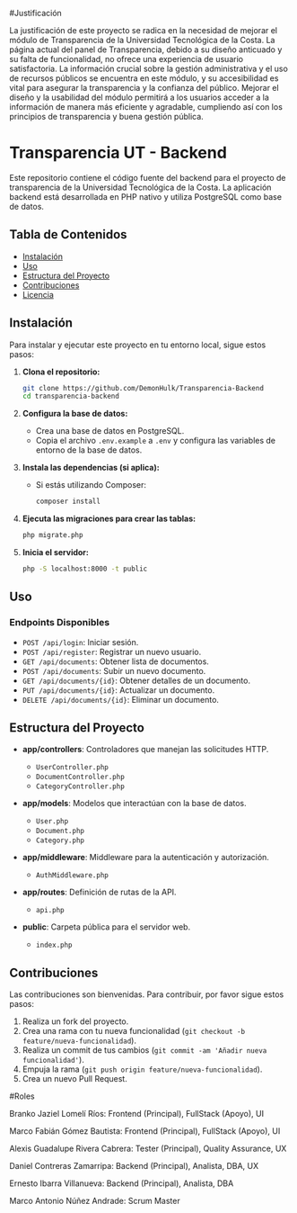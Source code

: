 #Justificación

La justificación de este proyecto se radica en la necesidad de mejorar el módulo de Transparencia de la Universidad Tecnológica de la Costa. La página actual del panel de Transparencia, debido a su diseño anticuado y su falta de funcionalidad, no ofrece una experiencia de usuario satisfactoria. La información crucial sobre la gestión administrativa y el uso de recursos públicos se encuentra en este módulo, y su accesibilidad es vital para asegurar la transparencia y la confianza del público. Mejorar el diseño y la usabilidad del módulo permitirá a los usuarios acceder a la información de manera más eficiente y agradable, cumpliendo así con los principios de transparencia y buena gestión pública.

# Transparencia UT - Backend

Este repositorio contiene el código fuente del backend para el proyecto de transparencia de la Universidad Tecnológica de la Costa. La aplicación backend está desarrollada en PHP nativo y utiliza PostgreSQL como base de datos.

## Tabla de Contenidos

- [Instalación](#instalación)
- [Uso](#uso)
- [Estructura del Proyecto](#estructura-del-proyecto)
- [Contribuciones](#contribuciones)
- [Licencia](#licencia)

## Instalación

Para instalar y ejecutar este proyecto en tu entorno local, sigue estos pasos:

1. **Clona el repositorio:**
    ```sh
    git clone https://github.com/DemonHulk/Transparencia-Backend
    cd transparencia-backend
    ```

2. **Configura la base de datos:**
    - Crea una base de datos en PostgreSQL.
    - Copia el archivo `.env.example` a `.env` y configura las variables de entorno de la base de datos.

3. **Instala las dependencias (si aplica):**
    - Si estás utilizando Composer:
      ```sh
      composer install
      ```

4. **Ejecuta las migraciones para crear las tablas:**
    ```sh
    php migrate.php
    ```

5. **Inicia el servidor:**
    ```sh
    php -S localhost:8000 -t public
    ```

## Uso

### Endpoints Disponibles

- `POST /api/login`: Iniciar sesión.
- `POST /api/register`: Registrar un nuevo usuario.
- `GET /api/documents`: Obtener lista de documentos.
- `POST /api/documents`: Subir un nuevo documento.
- `GET /api/documents/{id}`: Obtener detalles de un documento.
- `PUT /api/documents/{id}`: Actualizar un documento.
- `DELETE /api/documents/{id}`: Eliminar un documento.

## Estructura del Proyecto

- **app/controllers**: Controladores que manejan las solicitudes HTTP.
  - `UserController.php`
  - `DocumentController.php`
  - `CategoryController.php`

- **app/models**: Modelos que interactúan con la base de datos.
  - `User.php`
  - `Document.php`
  - `Category.php`

- **app/middleware**: Middleware para la autenticación y autorización.
  - `AuthMiddleware.php`

- **app/routes**: Definición de rutas de la API.
  - `api.php`

- **public**: Carpeta pública para el servidor web.
  - `index.php`

## Contribuciones

Las contribuciones son bienvenidas. Para contribuir, por favor sigue estos pasos:

1. Realiza un fork del proyecto.
2. Crea una rama con tu nueva funcionalidad (`git checkout -b feature/nueva-funcionalidad`).
3. Realiza un commit de tus cambios (`git commit -am 'Añadir nueva funcionalidad'`).
4. Empuja la rama (`git push origin feature/nueva-funcionalidad`).
5. Crea un nuevo Pull Request.

#Roles

Branko Jaziel Lomelí Ríos:
Frontend (Principal),
FullStack (Apoyo),
UI

Marco Fabián Gómez Bautista:
Frontend (Principal),
FullStack (Apoyo),
UI

Alexis Guadalupe Rivera Cabrera:
Tester (Principal),
Quality Assurance,
UX

Daniel Contreras Zamarripa:
Backend (Principal),
Analista,
DBA,
UX

Ernesto Ibarra Villanueva:
Backend (Principal),
Analista,
DBA

Marco Antonio Núñez Andrade:
Scrum Master
